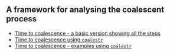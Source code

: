 ## A framework for analysing the coalescent process

- [Time to coalescence - a basic version showing all the steps](coalescence_time_basic.ipynb)
- [Time to coalescence using `coalestr`](coalescence_time.ipynb)
- [Time to coalescence - examples using `coalestr`](coalescence_time_examples.ipynb)
